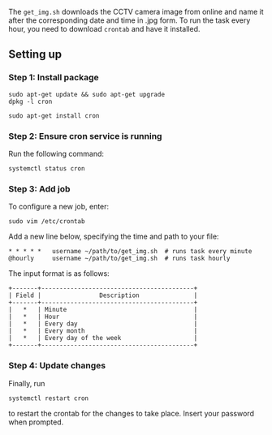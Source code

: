 The `get_img.sh` downloads the CCTV camera image from online and name it after the corresponding date and time in .jpg form. To run the task every hour, you need to download `crontab` and have it installed. 


## Setting up
### Step 1: Install package

```
sudo apt-get update && sudo apt-get upgrade
dpkg -l cron

sudo apt-get install cron
```

### Step 2: Ensure cron service is running

Run the following command:
```
systemctl status cron
```

### Step 3: Add job

To configure a new job, enter:
```
sudo vim /etc/crontab
```

Add a new line below, specifying the time and path to your file:
```
* * * * *   username ~/path/to/get_img.sh  # runs task every minute
@hourly     username ~/path/to/get_img.sh  # runs task hourly
```

The input format is as follows:
```
+-------+------------------------------------------+
| Field |                Description               |
+-------+------------------------------------------+
|   * 	| Minute                                   |
|   *   | Hour                                     |
|   *   | Every day                                |
|   *   | Every month                              |
|   *   | Every day of the week                    |
+-------+------------------------------------------+
```


### Step 4: Update changes
Finally, run
```
systemctl restart cron
```
to restart the crontab for the changes to take place. Insert your password when prompted. 
